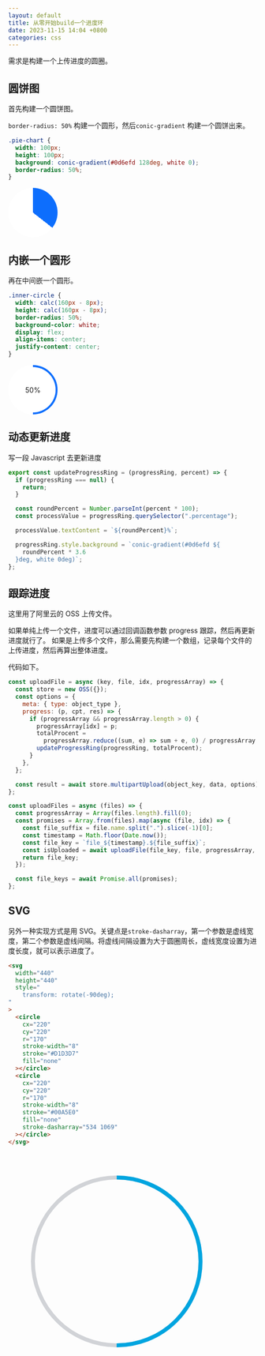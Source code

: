 ```yaml
---
layout: default
title: 从零开始build一个进度环
date: 2023-11-15 14:04 +0800
categories: css
---
```


需求是构建一个上传进度的圆圈。

## 圆饼图

首先构建一个圆饼图。

`border-radius: 50%` 构建一个圆形，然后`conic-gradient` 构建一个圆饼出来。

```css
.pie-chart {
  width: 100px;
  height: 100px;
  background: conic-gradient(#0d6efd 128deg, white 0);
  border-radius: 50%;
}
```

<div style="width: 100px; height: 100px; background: conic-gradient(#0d6efd 128deg, white 0); border-radius: 50%; margin-bottom: 16px;"></div>

## 内嵌一个圆形

再在中间嵌一个圆形。

```css
.inner-circle {
  width: calc(160px - 8px);
  height: calc(160px - 8px);
  border-radius: 50%;
  background-color: white;
  display: flex;
  align-items: center;
  justify-content: center;
}
```

<div style="width: 100px; height: 100px; background: conic-gradient(#0d6efd 180deg, white 0); border-radius: 50%; display: flex; align-items: center; justify-content: center; margin-bottom: 16px;">
  <div style="width: 92px; height: 92px; background-color: white; border-radius: 50%; display: flex; align-items: center; justify-content: center;">
    50%
  </div>
</div>

## 动态更新进度

写一段 Javascript 去更新进度

```javascript
export const updateProgressRing = (progressRing, percent) => {
  if (progressRing === null) {
    return;
  }

  const roundPercent = Number.parseInt(percent * 100);
  const processValue = progressRing.querySelector(".percentage");

  processValue.textContent = `${roundPercent}%`;

  progressRing.style.background = `conic-gradient(#0d6efd ${
    roundPercent * 3.6
  }deg, white 0deg)`;
};
```

## 跟踪进度

这里用了阿里云的 OSS 上传文件。

如果单纯上传一个文件，进度可以通过回调函数参数 progress 跟踪，然后再更新进度就行了。
如果是上传多个文件，那么需要先构建一个数组，记录每个文件的上传进度，然后再算出整体进度。

代码如下。

```javascript
const uploadFile = async (key, file, idx, progressArray) => {
  const store = new OSS({});
  const options = {
    meta: { type: object_type },
    progress: (p, cpt, res) => {
      if (progressArray && progressArray.length > 0) {
        progressArray[idx] = p;
        totalProcent =
          progressArray.reduce((sum, e) => sum + e, 0) / progressArray.length;
        updateProgressRing(progressRing, totalProcent);
      }
    },
  };

  const result = await store.multipartUpload(object_key, data, options);
};

const uploadFiles = async (files) => {
  const progressArray = Array(files.length).fill(0);
  const promises = Array.from(files).map(async (file, idx) => {
    const file_suffix = file.name.split(".").slice(-1)[0];
    const timestamp = Math.floor(Date.now());
    const file_key = `file_${timestamp}.${file_suffix}`;
    const isUploaded = await uploadFile(file_key, file, progressArray, idx);
    return file_key;
  });

  const file_keys = await Promise.all(promises);
};
```

## SVG

另外一种实现方式是用 SVG。关键点是`stroke-dasharray`，第一个参数是虚线宽度，第二个参数是虚线间隔。将虚线间隔设置为大于圆圈周长，虚线宽度设置为进度长度，就可以表示进度了。

```html
<svg
  width="440"
  height="440"
  style="
    transform: rotate(-90deg);
"
>
  <circle
    cx="220"
    cy="220"
    r="170"
    stroke-width="8"
    stroke="#D1D3D7"
    fill="none"
  ></circle>
  <circle
    cx="220"
    cy="220"
    r="170"
    stroke-width="8"
    stroke="#00A5E0"
    fill="none"
    stroke-dasharray="534 1069"
  ></circle>
</svg>
```

<svg width="440" height="440" style="transform: rotate(-90deg);">
<circle cx="220" cy="220" r="170" stroke-width="8" stroke="#D1D3D7" fill="none"></circle>
<circle cx="220" cy="220" r="170" stroke-width="8" stroke="#00A5E0" fill="none" stroke-dasharray="534 1069"></circle>
</svg>
